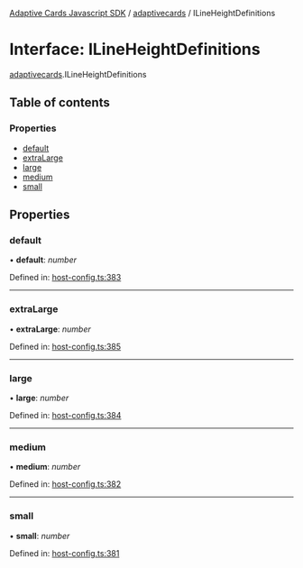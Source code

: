 [Adaptive Cards Javascript SDK](../README.md) / [adaptivecards](../modules/adaptivecards.md) / ILineHeightDefinitions

# Interface: ILineHeightDefinitions

[adaptivecards](../modules/adaptivecards.md).ILineHeightDefinitions

## Table of contents

### Properties

- [default](adaptivecards.ilineheightdefinitions.md#default)
- [extraLarge](adaptivecards.ilineheightdefinitions.md#extralarge)
- [large](adaptivecards.ilineheightdefinitions.md#large)
- [medium](adaptivecards.ilineheightdefinitions.md#medium)
- [small](adaptivecards.ilineheightdefinitions.md#small)

## Properties

### default

• **default**: _number_

Defined in: [host-config.ts:383](https://github.com/microsoft/AdaptiveCards/blob/0938a1f10/source/nodejs/adaptivecards/src/host-config.ts#L383)

---

### extraLarge

• **extraLarge**: _number_

Defined in: [host-config.ts:385](https://github.com/microsoft/AdaptiveCards/blob/0938a1f10/source/nodejs/adaptivecards/src/host-config.ts#L385)

---

### large

• **large**: _number_

Defined in: [host-config.ts:384](https://github.com/microsoft/AdaptiveCards/blob/0938a1f10/source/nodejs/adaptivecards/src/host-config.ts#L384)

---

### medium

• **medium**: _number_

Defined in: [host-config.ts:382](https://github.com/microsoft/AdaptiveCards/blob/0938a1f10/source/nodejs/adaptivecards/src/host-config.ts#L382)

---

### small

• **small**: _number_

Defined in: [host-config.ts:381](https://github.com/microsoft/AdaptiveCards/blob/0938a1f10/source/nodejs/adaptivecards/src/host-config.ts#L381)
